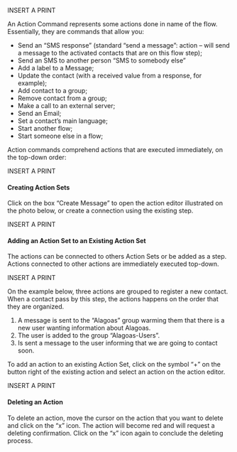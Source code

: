 INSERT A PRINT

An Action Command represents some actions done in name of the flow. Essentially, they are commands that allow you:

- Send an “SMS response”  (standard “send a message”: action – will send a message to the activated contacts that are on this flow step);
- Send an SMS to another person “SMS to somebody else” 
- Add a label to a Message;
- Update the contact (with a received value from a response, for example);
- Add contact to a group;
- Remove contact from a group;
- Make a call to an external server;
- Send an Email;
- Set a contact’s main language;
- Start another flow;
- Start someone else in a flow;

Action commands comprehend actions that are executed immediately, on the top-down order:

INSERT A PRINT

#### Creating Action Sets ####

Click on the box “Create Message” to open the action editor illustrated on the photo below, or create a connection using the existing step.

INSERT A PRINT

#### Adding an Action Set to an Existing Action Set ####

The actions can be connected to others Action Sets or be added as a step. Actions connected to other actions are immediately executed top-down.

INSERT A PRINT

On the example below, three actions are grouped to register a new contact. When a contact pass by this step, the actions happens on the order that they are organized.

1. A message is sent to the “Alagoas” group warming them that there is a new user wanting information about Alagoas.
2. The user is added to the group “Alagoas-Users”.
3. Is sent a message to the user informing that we are going to contact soon.

To add an action to an existing Action Set, click on the symbol “+” on the button right of the existing action and select an action on the action editor.
 
INSERT A PRINT

#### Deleting an Action ####

To delete an action, move the cursor on the action that you want to delete and click on the “x” icon. The action will become red and will request a deleting confirmation. Click on the “x” icon again to conclude the deleting process.
